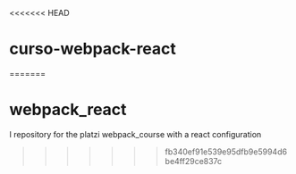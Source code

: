 <<<<<<< HEAD
# curso-webpack-react
=======
# webpack_react
I repository for the platzi webpack_course with a react configuration
>>>>>>> fb340ef91e539e95dfb9e5994d6be4ff29ce837c
